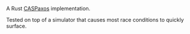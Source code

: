 A Rust [CASPaxos](https://arxiv.org/pdf/1802.07000.pdf) implementation.

Tested on top of a simulator that causes most race conditions to quickly surface.
